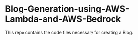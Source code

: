# Blog-Generation-using-AWS-Lambda-and-AWS-Bedrock

This repo contains the code files necessary for creating a Blog.